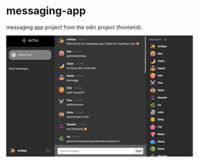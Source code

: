 # messaging-app
messaging app project from the odin project (frontend).

![preview](/public/preview.png)